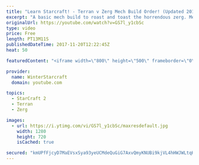 ```yaml
---
title: "Learn Starcraft! - Terran v Zerg Mech Build Order! (Updated 2018)"
excerpt: "A basic mech build to roast and toast the horrendous zerg. Meant for lower level players looking for some direction! -- Watch live at https://www.twitch.tv/wintergaming"
originalUrl: https://youtube.com/watch?v=GS7l_y1cbSc
type: video
price: Free
length: PT13M11S
publishedDateTime: 2017-11-20T12:22:45Z
heat: 50

featuredContent: "<iframe width=\"800\" height=\"500\" frameborder=\"0\" src=\"https://www.youtube.com/embed/GS7l_y1cbSc\" allow=\"accelerometer; autoplay; encrypted-media; gyroscope; picture-in-picture\" allowfullscreen></iframe>"

provider:
  name: WinterStarcraft
  domain: youtube.com

topics:
  - StarCraft 2
  - Terran
  - Zerg

images:
  - url: https://i.ytimg.com/vi/GS7l_y1cbSc/maxresdefault.jpg
    width: 1280
    height: 720
    isCached: true

secured: "kmUPfFjcyD7MaEVsxSya93yeUCMdeQuGiG7AxvQmyKNUBi9kjVL4hHWJWLtqH/SsIlTtVypPYdvMpfcKzTu+RHGQjsfjp8Mo6tMcIJdwqoGHhQc0Ok6MG29TkcblCtR+yPv/rawlhDOEKwxFoTU40mDUscr88OrzuvwLgD+4wdEEODbyBccWSuwuUsytjZ1GWiZLiahxxebdWkDaKPt/EcAjZYOD1gbD5Tm/rm6jXYAMmp39N1NY7v8A3s1KzUomjoQSBPRjSH5ZNa4eeMAFkEom+H9SgoFAuBq4zcZpkIDkZSSmwaiTkrRYtFJQZfgDIDQ3F2khhEcbPa6uS4+ljt1ni9K6orO5ZKyoOVsdAmkmwUKyq4Ss0RMq5TidNixrrDPbRdYpiqL7ZCcp4GyVucXykTkJiCeAnxMteFAHC64=;8uIVLGZoUS3DiDkd34wYGA=="
---
```


